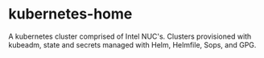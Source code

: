 # kubernetes-home

A kubernetes cluster comprised of Intel NUC's. Clusters provisioned with kubeadm, state and secrets managed with Helm, Helmfile, Sops, and GPG.
